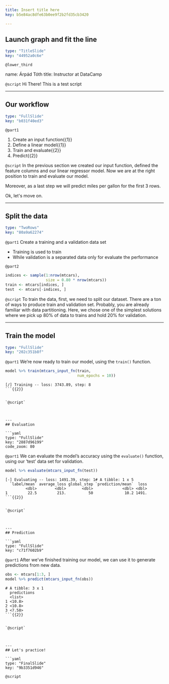 ```yaml
---
title: Insert title here
key: b5e84ac8dfe63b0ee9f2b2fd35cb3420

---
```

## Launch graph and fit the line

```yaml
type: "TitleSlide"
key: "44952a0c6e"
```

`@lower_third`

name: Árpád Tóth
title: Instructor at DataCamp


`@script`
Hi There! This is a test script


---
## Our workflow

```yaml
type: "FullSlide"
key: "b031f40ed3"
```

`@part1`
1. Create an input function{{1}}
2. Define a linear model{{1}}
3. Train and evaluate{{2}}
4. Predict{{2}}


`@script`
In the previous section we created our input function, defined the feature columns and our linear regressor model. Now we are at the right position to train and evaluate our model. 

Moreover, as a last step we will predict miles per gallon for the first 3 rows.

Ok, let's move on.


---
## Split the data

```yaml
type: "TwoRows"
key: "80a9a62274"
```

`@part1`
Create a training and a validation data set
- Training is used to train
- While validation is a separated data only for evaluate the performance


`@part2`
```r
indices <- sample(1:nrow(mtcars), 
                  size = 0.80 * nrow(mtcars))
train <- mtcars[indices, ]
test  <- mtcars[-indices, ]
```


`@script`
To train the data, first, we need to split our dataset. There are a ton of ways to produce train and validation set. Probably, you are already familiar with data partitioning. Here, we chose one of the simplest solutions where we pick up 80% of data to trains and hold 20% for validation.


---
## Train the model

```yaml
type: "FullSlide"
key: "202c351b8f"
```

`@part1`
We’re now ready to train our model, using the ```train()``` function.


```r
model %>% train(mtcars_input_fn(train, 
                                num_epochs = 10))
```

```out
[/] Training -- loss: 3743.89, step: 8
```{{2}}


`@script`



---
## Evaluation

```yaml
type: "FullSlide"
key: "2887d96199"
code_zoom: 80
```

`@part1`
We can evaluate the model’s accuracy using the ```evaluate()``` function, using our ‘test’ data set for validation.

```r
model %>% evaluate(mtcars_input_fn(test))
```

```out
[-] Evaluating -- loss: 1491.39, step: 1# A tibble: 1 x 5
  `label/mean` average_loss global_step `prediction/mean`  loss
         <dbl>        <dbl>       <dbl>             <dbl> <dbl>
1         22.5         213.          50              10.2 1491.
```{{2}}


`@script`



---
## Prediction

```yaml
type: "FullSlide"
key: "c71f7602b9"
```

`@part1`
After we’ve finished training our model, we can use it to generate predictions from new data.

```r
obs <- mtcars[1:3, ]
model %>% predict(mtcars_input_fn(obs))
```

```out
# A tibble: 3 x 1
  predictions
  <list>     
1 <10.8>     
2 <10.8>     
3 <7.58>   
```{{2}}


`@script`



---
## Let's practice!

```yaml
type: "FinalSlide"
key: "9b3351d946"
```

`@script`


